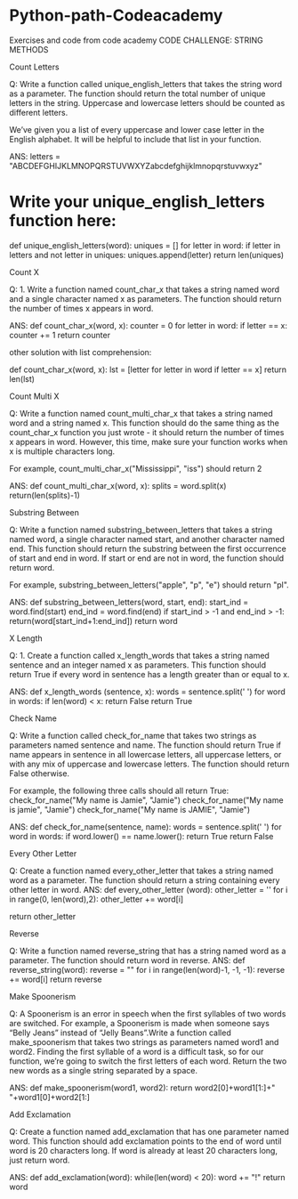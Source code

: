 # Python-path-Codeacademy
Exercises and code from code academy
CODE CHALLENGE: STRING METHODS

Count Letters

Q: Write a function called unique_english_letters that takes the string word as a parameter. The function should return the total number of unique letters in the string. Uppercase and lowercase letters should be counted as different letters.

We’ve given you a list of every uppercase and lower case letter in the English alphabet. It will be helpful to include that list in your function.

ANS:
letters = "ABCDEFGHIJKLMNOPQRSTUVWXYZabcdefghijklmnopqrstuvwxyz"
# Write your unique_english_letters function here:
def unique_english_letters(word):
  uniques = []
  for letter in word:
    if letter in letters and not letter in uniques:
      uniques.append(letter)
  return len(uniques)


Count X

Q: 1.
Write a function named count_char_x that takes a string named word and a single character named x as parameters. The function should return the number of times x appears in word.

ANS: 
def count_char_x(word, x):
  counter = 0
  for letter in word:
    if letter == x:
      counter += 1
  return counter

other solution with list comprehension:

def count_char_x(word, x):
  lst = [letter for letter in word if letter == x]
  return len(lst)
  
  Count Multi X
  
  Q: Write a function named count_multi_char_x that takes a string named word and a string named x. This function should do the same thing as the count_char_x function you just wrote - it should return the number of times x appears in word. However, this time, make sure your function works when x is multiple characters long.

For example, count_multi_char_x("Mississippi", "iss") should return 2

ANS:
def count_multi_char_x(word, x):
  splits = word.split(x)
  return(len(splits)-1)
  
  
  Substring Between

Q: Write a function named substring_between_letters that takes a string named word, a single character named start, and another character named end. This function should return the substring between the first occurrence of start and end in word. If start or end are not in word, the function should return word.

For example, substring_between_letters("apple", "p", "e") should return "pl".

ANS:
def substring_between_letters(word, start, end):
  start_ind = word.find(start)
  end_ind = word.find(end)
  if start_ind > -1 and end_ind > -1:
  	return(word[start_ind+1:end_ind])
  return word
  
  X Length

Q: 1.
Create a function called x_length_words that takes a string named sentence and an integer named x as parameters. This function should return True if every word in sentence has a length greater than or equal to x.

ANS: 
def x_length_words (sentence, x):
  words = sentence.split(' ')
  for word in words:
    if len(word) < x:
      return False
  return True
  
  Check Name
  
 Q: Write a function called check_for_name that takes two strings as parameters named sentence and name. The function should return True if name appears in sentence in all lowercase letters, all uppercase letters, or with any mix of uppercase and lowercase letters. The function should return False otherwise.

For example, the following three calls should all return True:
check_for_name("My name is Jamie", "Jamie")
check_for_name("My name is jamie", "Jamie")
check_for_name("My name is JAMIE", "Jamie")

ANS:
def check_for_name(sentence, name):
  words = sentence.split(' ')
  for word in words:
    if word.lower() == name.lower():
      return True
  return False
  
  Every Other Letter

Q: Create a function named every_other_letter that takes a string named word as a parameter. The function should return a string containing every other letter in word.
ANS:
def every_other_letter (word):
  other_letter = ''
  for i in range(0, len(word),2):
    other_letter += word[i]

  return other_letter
  
 Reverse
 
 Q: Write a function named reverse_string that has a string named word as a parameter. The function should return word in reverse.
 ANS: def reverse_string(word):
  reverse = ""
  for i in range(len(word)-1, -1, -1):
    reverse += word[i]
  return reverse
  
  Make Spoonerism

Q: A Spoonerism is an error in speech when the first syllables of two words are switched. For example, a Spoonerism is made when someone says “Belly Jeans” instead of “Jelly Beans”.Write a function called make_spoonerism that takes two strings as parameters named word1 and word2. Finding the first syllable of a word is a difficult task, so for our function, we’re going to switch the first letters of each word. Return the two new words as a single string separated by a space.

ANS:
def make_spoonerism(word1, word2):
  return word2[0]+word1[1:]+" "+word1[0]+word2[1:]
  
Add Exclamation

Q: Create a function named add_exclamation that has one parameter named word. This function should add exclamation points to the end of word until word is 20 characters long. If word is already at least 20 characters long, just return word.

ANS:
def add_exclamation(word):
  while(len(word) < 20):
    word += "!"
  return word
